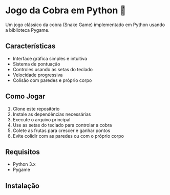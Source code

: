 # Jogo da Cobra em Python 🐍

Um jogo clássico da cobra (Snake Game) implementado em Python usando a biblioteca Pygame.

## Características

- Interface gráfica simples e intuitiva
- Sistema de pontuação
- Controles usando as setas do teclado
- Velocidade progressiva
- Colisão com paredes e próprio corpo

## Como Jogar

1. Clone este repositório
2. Instale as dependências necessárias
3. Execute o arquivo principal
4. Use as setas do teclado para controlar a cobra
5. Colete as frutas para crescer e ganhar pontos
6. Evite colidir com as paredes ou com o próprio corpo

## Requisitos

- Python 3.x
- Pygame

## Instalação